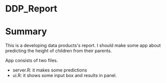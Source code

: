 # DDP_Report

# Summary

This is a developing data products's report. I should make some app about predicting the height of children from their parents.

App consists of two files.
- server.R: it makes some predictions
- ui.R: it shows some input box and results in panel.


